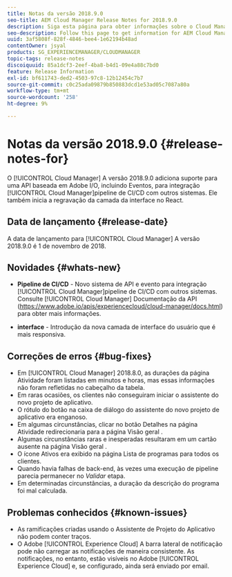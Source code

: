 ```yaml
---
title: Notas da versão 2018.9.0
seo-title: AEM Cloud Manager Release Notes for 2018.9.0
description: Siga esta página para obter informações sobre o Cloud Manager Versão 2018.9.0.
seo-description: Follow this page to get information for AEM Cloud Manager Release 2018.9.0.
uuid: 3af5808f-828f-4846-bee4-1e62194b48ad
contentOwner: jsyal
products: SG_EXPERIENCEMANAGER/CLOUDMANAGER
topic-tags: release-notes
discoiquuid: 85a1dcf3-2eef-4ba8-b4d1-09e4a88c7bd0
feature: Release Information
exl-id: bf611743-ded2-4503-97c8-12b12454c7b7
source-git-commit: c0c25ada09879b850883dcd1e53ad05c7087a80a
workflow-type: tm+mt
source-wordcount: '258'
ht-degree: 9%

---
```


# Notas da versão 2018.9.0 {#release-notes-for}

O [!UICONTROL Cloud Manager] A versão 2018.9.0 adiciona suporte para uma API baseada em Adobe I/O, incluindo Eventos, para integração [!UICONTROL Cloud Manager]pipeline de CI/CD com outros sistemas. Ele também inicia a regravação da camada da interface no React.

## Data de lançamento {#release-date}

A data de lançamento para [!UICONTROL Cloud Manager] A versão 2018.9.0 é 1 de novembro de 2018.

## Novidades {#whats-new}

* **Pipeline de CI/CD** - Novo sistema de API e evento para integração [!UICONTROL Cloud Manager]pipeline de CI/CD com outros sistemas. Consulte [!UICONTROL Cloud Manager] Documentação da API (https://www.adobe.io/apis/experiencecloud/cloud-manager/docs.html) para obter mais informações.

* **interface** - Introdução da nova camada de interface do usuário que é mais responsiva.

## Correções de erros {#bug-fixes}

* Em [!UICONTROL Cloud Manager] 2018.8.0, as durações da página Atividade foram listadas em minutos e horas, mas essas informações não foram refletidas no cabeçalho da tabela.
* Em raras ocasiões, os clientes não conseguiram iniciar o assistente do novo projeto de aplicativo.
* O rótulo do botão na caixa de diálogo do assistente do novo projeto de aplicativo era enganoso.
* Em algumas circunstâncias, clicar no botão Detalhes na página Atividade redirecionaria para a página Visão geral .
* Algumas circunstâncias raras e inesperadas resultaram em um cartão ausente na página Visão geral .
* O ícone Ativos era exibido na página Lista de programas para todos os clientes.
* Quando havia falhas de back-end, às vezes uma execução de pipeline parecia permanecer no *Validar* etapa.
* Em determinadas circunstâncias, a duração da descrição do programa foi mal calculada.

## Problemas conhecidos {#known-issues}

* As ramificações criadas usando o Assistente de Projeto do Aplicativo não podem conter traços.
* O Adobe [!UICONTROL Experience Cloud] A barra lateral de notificação pode não carregar as notificações de maneira consistente. As notificações, no entanto, estão visíveis no Adobe [!UICONTROL Experience Cloud] e, se configurado, ainda será enviado por email.
